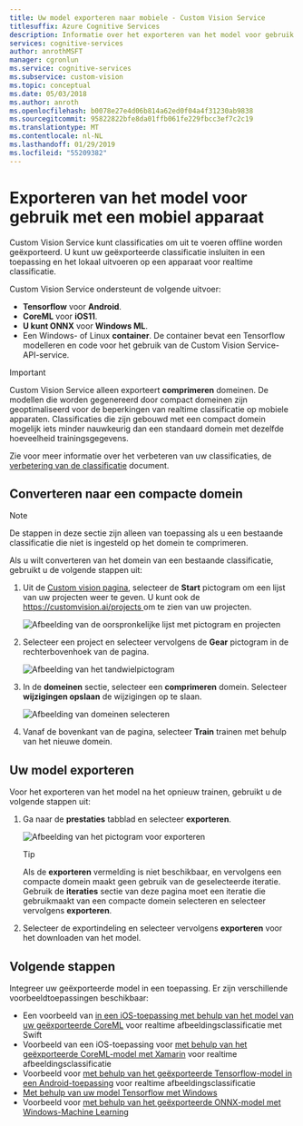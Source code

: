 ```yaml
---
title: Uw model exporteren naar mobiele - Custom Vision Service
titlesuffix: Azure Cognitive Services
description: Informatie over het exporteren van het model voor gebruik bij het maken van mobiele toepassingen.
services: cognitive-services
author: anrothMSFT
manager: cgronlun
ms.service: cognitive-services
ms.subservice: custom-vision
ms.topic: conceptual
ms.date: 05/03/2018
ms.author: anroth
ms.openlocfilehash: b0078e27e4d06b814a62ed0f04a4f31230ab9838
ms.sourcegitcommit: 95822822bfe8da01ffb061fe229fbcc3ef7c2c19
ms.translationtype: MT
ms.contentlocale: nl-NL
ms.lasthandoff: 01/29/2019
ms.locfileid: "55209382"
---
```

# <a name="export-your-model-for-use-with-mobile-devices"></a>Exporteren van het model voor gebruik met een mobiel apparaat

Custom Vision Service kunt classificaties om uit te voeren offline worden geëxporteerd. U kunt uw geëxporteerde classificatie insluiten in een toepassing en het lokaal uitvoeren op een apparaat voor realtime classificatie. 

Custom Vision Service ondersteunt de volgende uitvoer:

* __Tensorflow__ voor __Android__.
* __CoreML__ voor __iOS11__.
* __U kunt ONNX__ voor __Windows ML__.
* Een Windows- of Linux __container__. De container bevat een Tensorflow modelleren en code voor het gebruik van de Custom Vision Service-API-service. 

> [!IMPORTANT]
> Custom Vision Service alleen exporteert __comprimeren__ domeinen. De modellen die worden gegenereerd door compact domeinen zijn geoptimaliseerd voor de beperkingen van realtime classificatie op mobiele apparaten. Classificaties die zijn gebouwd met een compact domein mogelijk iets minder nauwkeurig dan een standaard domein met dezelfde hoeveelheid trainingsgegevens.
>
> Zie voor meer informatie over het verbeteren van uw classificaties, de [verbetering van de classificatie](getting-started-improving-your-classifier.md) document.

## <a name="convert-to-a-compact-domain"></a>Converteren naar een compacte domein

> [!NOTE]
> De stappen in deze sectie zijn alleen van toepassing als u een bestaande classificatie die niet is ingesteld op het domein te comprimeren.
 
Als u wilt converteren van het domein van een bestaande classificatie, gebruikt u de volgende stappen uit:

1. Uit de [Custom vision pagina](https://customvision.ai), selecteer de __Start__ pictogram om een lijst van uw projecten weer te geven. U kunt ook de [ https://customvision.ai/projects ](https://customvision.ai/projects) om te zien van uw projecten.

    ![Afbeelding van de oorspronkelijke lijst met pictogram en projecten](./media/export-your-model/projects-list.png)

2. Selecteer een project en selecteer vervolgens de __Gear__ pictogram in de rechterbovenhoek van de pagina.

    ![Afbeelding van het tandwielpictogram](./media/export-your-model/gear-icon.png)

3. In de __domeinen__ sectie, selecteer een __comprimeren__ domein. Selecteer __wijzigingen opslaan__ de wijzigingen op te slaan.

    ![Afbeelding van domeinen selecteren](./media/export-your-model/domains.png)

4. Vanaf de bovenkant van de pagina, selecteer __Train__ trainen met behulp van het nieuwe domein.

## <a name="export-your-model"></a>Uw model exporteren

Voor het exporteren van het model na het opnieuw trainen, gebruikt u de volgende stappen uit:

1. Ga naar de **prestaties** tabblad en selecteer __exporteren__. 

    ![Afbeelding van het pictogram voor exporteren](./media/export-your-model/export.png)

    > [!TIP]
    > Als de __exporteren__ vermelding is niet beschikbaar, en vervolgens een compacte domein maakt geen gebruik van de geselecteerde iteratie. Gebruik de __iteraties__ sectie van deze pagina moet een iteratie die gebruikmaakt van een compacte domein selecteren en selecteer vervolgens __exporteren__.

2. Selecteer de exportindeling en selecteer vervolgens __exporteren__ voor het downloaden van het model.

## <a name="next-steps"></a>Volgende stappen

Integreer uw geëxporteerde model in een toepassing. Er zijn verschillende voorbeeldtoepassingen beschikbaar:

* Een voorbeeld van [in een iOS-toepassing met behulp van het model van uw geëxporteerde CoreML](https://go.microsoft.com/fwlink/?linkid=857726) voor realtime afbeeldingsclassificatie met Swift
* Voorbeeld van een iOS-toepassing voor [met behulp van het geëxporteerde CoreML-model met Xamarin](https://github.com/xamarin/ios-samples/tree/master/ios11/CoreMLAzureModel) voor realtime afbeeldingsclassificatie 
* Voorbeeld voor [met behulp van het geëxporteerde Tensorflow-model in een Android-toepassing](https://github.com/Azure-Samples/cognitive-services-android-customvision-sample) voor realtime afbeeldingsclassificatie 
* [Met behulp van uw model Tensorflow met Windows](https://docs.microsoft.com/azure/cognitive-services/custom-vision-service/export-model-python)
* Voorbeeld voor [met behulp van het geëxporteerde ONNX-model met Windows-Machine Learning](https://azure.microsoft.com/resources/samples/cognitive-services-onnx-customvision-sample/)

